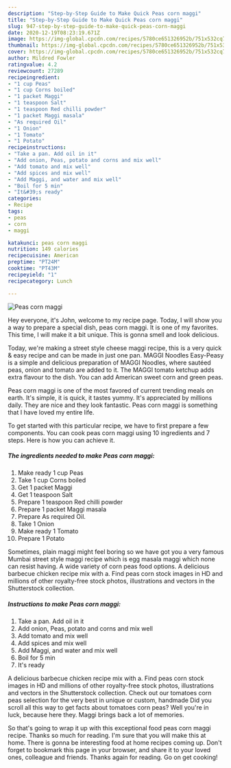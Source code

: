 ```yaml
---
description: "Step-by-Step Guide to Make Quick Peas corn maggi"
title: "Step-by-Step Guide to Make Quick Peas corn maggi"
slug: 947-step-by-step-guide-to-make-quick-peas-corn-maggi
date: 2020-12-19T08:23:19.671Z
image: https://img-global.cpcdn.com/recipes/5780ce651326952b/751x532cq70/peas-corn-maggi-recipe-main-photo.jpg
thumbnail: https://img-global.cpcdn.com/recipes/5780ce651326952b/751x532cq70/peas-corn-maggi-recipe-main-photo.jpg
cover: https://img-global.cpcdn.com/recipes/5780ce651326952b/751x532cq70/peas-corn-maggi-recipe-main-photo.jpg
author: Mildred Fowler
ratingvalue: 4.2
reviewcount: 27289
recipeingredient:
- "1 cup Peas"
- "1 cup Corns boiled"
- "1 packet Maggi"
- "1 teaspoon Salt"
- "1 teaspoon Red chilli powder"
- "1 packet Maggi masala"
- "As required Oil"
- "1 Onion"
- "1 Tomato"
- "1 Potato"
recipeinstructions:
- "Take a pan. Add oil in it"
- "Add onion, Peas, potato and corns and mix well"
- "Add tomato and mix well"
- "Add spices and mix well"
- "Add Maggi, and water and mix well"
- "Boil for 5 min"
- "It&#39;s ready"
categories:
- Recipe
tags:
- peas
- corn
- maggi

katakunci: peas corn maggi 
nutrition: 149 calories
recipecuisine: American
preptime: "PT24M"
cooktime: "PT43M"
recipeyield: "1"
recipecategory: Lunch

---
```



![Peas corn maggi](https://img-global.cpcdn.com/recipes/5780ce651326952b/751x532cq70/peas-corn-maggi-recipe-main-photo.jpg)

Hey everyone, it's John, welcome to my recipe page. Today, I will show you a way to prepare a special dish, peas corn maggi. It is one of my favorites. This time, I will make it a bit unique. This is gonna smell and look delicious.

Today, we&#39;re making a street style cheese maggi recipe, this is a very quick &amp; easy recipe and can be made in just one pan. MAGGI Noodles Easy-Peasy is a simple and delicious preparation of MAGGI Noodles, where sautéed peas, onion and tomato are added to it. The MAGGI tomato ketchup adds extra flavour to the dish. You can add American sweet corn and green peas.

Peas corn maggi is one of the most favored of current trending meals on earth. It's simple, it is quick, it tastes yummy. It's appreciated by millions daily. They are nice and they look fantastic. Peas corn maggi is something that I have loved my entire life.


To get started with this particular recipe, we have to first prepare a few components. You can cook peas corn maggi using 10 ingredients and 7 steps. Here is how you can achieve it.

<!--inarticleads1-->

##### The ingredients needed to make Peas corn maggi:

1. Make ready 1 cup Peas
1. Take 1 cup Corns boiled
1. Get 1 packet Maggi
1. Get 1 teaspoon Salt
1. Prepare 1 teaspoon Red chilli powder
1. Prepare 1 packet Maggi masala
1. Prepare As required Oil.
1. Take 1 Onion
1. Make ready 1 Tomato
1. Prepare 1 Potato


Sometimes, plain maggi might feel boring so we have got you a very famous Mumbai street style maggi recipe which is egg masala maggi which none can resist having. A wide variety of corn peas food options. A delicious barbecue chicken recipe mix with a. Find peas corn stock images in HD and millions of other royalty-free stock photos, illustrations and vectors in the Shutterstock collection. 

<!--inarticleads2-->

##### Instructions to make Peas corn maggi:

1. Take a pan. Add oil in it
1. Add onion, Peas, potato and corns and mix well
1. Add tomato and mix well
1. Add spices and mix well
1. Add Maggi, and water and mix well
1. Boil for 5 min
1. It&#39;s ready


A delicious barbecue chicken recipe mix with a. Find peas corn stock images in HD and millions of other royalty-free stock photos, illustrations and vectors in the Shutterstock collection. Check out our tomatoes corn peas selection for the very best in unique or custom, handmade Did you scroll all this way to get facts about tomatoes corn peas? Well you&#39;re in luck, because here they. Maggi brings back a lot of memories. 

So that's going to wrap it up with this exceptional food peas corn maggi recipe. Thanks so much for reading. I'm sure that you will make this at home. There is gonna be interesting food at home recipes coming up. Don't forget to bookmark this page in your browser, and share it to your loved ones, colleague and friends. Thanks again for reading. Go on get cooking!
